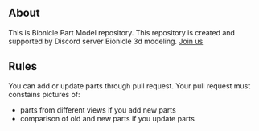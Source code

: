 ## About

This is Bionicle Part Model repository. This repository is created and supported by Discord server Bionicle 3d modeling.
[Join us](https://discord.gg/XS7yjdg "Join us")

## Rules

You can add or update parts through pull request. Your pull request must constains pictures of:
- parts from different views if you add new parts
- comparison of old and new parts if you update parts